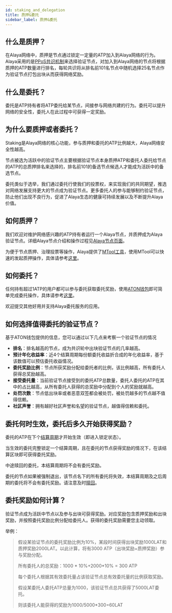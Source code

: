 ```yaml
---
id: staking_and_delegation
title: 质押&委托
sidebar_label: 质押&委托
---
```




## 什么是质押？

在Alaya网络中，质押是节点通过锁定一定量的ATP加入到Alaya网络的行为。Alaya采用的是[PPoS共识机制](/alaya-devdocs/zh-CN/Economic_model#ppos共识)来选择验证节点，对加入到Alaya网络的节点将根据质押的ATP数量进行排名，每轮共识将从排名前101名节点中随机选择25名节点作为验证节点打包出块从而获得网络奖励。



## 什么是委托？

委托是ATP持有者将ATP委托给某节点，间接参与网络共建的行为。委托可以提升网络的安全性，委托人在此过程中可获得一定奖励。




## 为什么要质押或者委托？

Staking是Alaya网络的核心功能，参与质押和委托的ATP比例越大，Alaya网络安全性越高。

节点被选为活跃中的验证节点主要根据验证节点本身质押ATP和委托人委托给节点的ATP的总质押排名来选择的，排名前101的备选节点候选人才能成为活跃中的备选节点。

委托类似于选举，我们通过委托行使我们的投票权，来实现我们的共同期望，推选对网络发展支持更大的节点成为验证节点。更多委托人的参与能够制约验证节点，防止他们出现不良行为，促进了Alaya生态的健康可持续发展以及不断提升Alaya价值。



## 如何质押？

我们欢迎对维护网络感兴趣的ATP持有者运行一个Alaya节点，并质押成为Alaya验证节点。详细Alaya节点介绍和操作过程见[Alaya节点页面](/alaya-devdocs/zh-CN/Intro_to_validator)。

为便于节点质押、治理投票等操作，Alaya提供了[MTool工具](/alaya-devdocs/zh-CN/Online_MTool)，使用MTool可以快速的发起质押操作，具体请参考[这里](/alaya-devdocs/zh-CN/Online_MTool#发起质押操作)。



## 如何委托？

任何持有超过1ATP的用户都可以参与委托获取委托奖励，使用[ATON钱包](/alaya-devdocs/zh-CN/ATON_user_manual)即可简单完成委托操作，具体请参考[这里](/alaya-devdocs/zh-CN/ATON_user_manual#委托)。

欢迎提交其他好用并支持Alaya委托服务的应用。




## 如何选择值得委托的验证节点？

基于ATON钱包提供的信息，您可以通过以下几点来考察一个验证节点的情况

- **排名**：排名越高的节点，成为共识轮中出块验证节点的几率越高。
-  **预计年化收益率**：近4个结算周期每份额委托收益折合成的年化收益率，基于该数值可以预估委托收益情况。
- **委托奖励比例**：节点所获奖励分配给委托者的比例，该比例越高，所有委托人获得总奖励越高。
- **接受委托量**：当前验证节点接受到的委托ATP总数量，委托人委托的ATP在其中的占比越高，从所有委托人获得的总奖励中分配到个人的奖励就越高。
- **处罚次数**：节点低出块率或者恶意双签都会被处罚，被处罚越多的节点越不值得信赖。
- **社区声誉**：拥有越好社区声誉和名望的验证节点，越值得信赖和委托。



## 委托何时生效，委托后多久开始获得奖励？

委托的ATP在下个[结算周期](/alaya-devdocs/zh-CN/Economic_Model#Alaya%E4%B8%AD%E7%9A%84%E7%BB%8F%E6%B5%8E%E5%91%A8%E6%9C%9F)才开始生效（即进入锁定状态）。

当生效的委托完整锁定一个结算周期，且在委托的节点获得奖励的情况下，在该结算区块即可获得委托奖励。

中途赎回的委托，本结算周期将不会有委托奖励。

委托的节点如果被强制退出，该节点名下的所有委托将失效，本结算周期及之后周期的委托将不会有委托奖励。请注意及时[赎回](/alaya-devdocs/zh-CN/ATON_user_manual#赎回委托)。



## 委托奖励如何计算？

验证节点成为活跃中节点以及参与出块可获得奖励。对应奖励包含质押奖励和出块奖励，并按照委托奖励比例分配给委托人。获得的委托奖励需要您主动领取。

举例：

>
> 假设某验证节点的委托奖励比例为10%，某段时间获得出块奖励1000LAT和质押奖励2000LAT。以此计算，将有3000 ATP（出块奖励+质押奖励）参与奖励分配。
>
> 所有委托人的总奖励：1000 \* 10%+2000\*10% = 300 ATP
>
>每个委托人根据其有效委托量占该验证节点总有效委托量的比例获取奖励。
>
>假设某委托人委托ATP总量为1000，该验证节点总共获得了5000LAT委托。
>
>则该委托人能获得的奖励为1000/5000*300=60LAT


